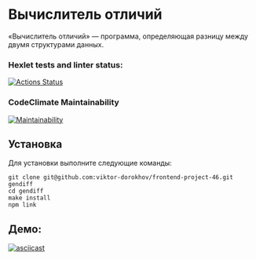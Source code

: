 # Вычислитель отличий

«Вычислитель отличий» — программа, определяющая разницу между двумя структурами данных.

### Hexlet tests and linter status:
[![Actions Status](https://github.com/viktor-dorokhov/frontend-project-46/actions/workflows/hexlet-check.yml/badge.svg)](https://github.com/viktor-dorokhov/frontend-project-46/actions)
### CodeClimate Maintainability
[![Maintainability](https://api.codeclimate.com/v1/badges/d2dee2ce319ef6b6c93d/maintainability)](https://codeclimate.com/github/viktor-dorokhov/frontend-project-46/maintainability)

## Установка

Для установки выполните следующие команды:
```
git clone git@github.com:viktor-dorokhov/frontend-project-46.git gendiff
cd gendiff
make install
npm link
```

## Демо:

[![asciicast](https://asciinema.org/a/627668.svg)](https://asciinema.org/a/627668)
